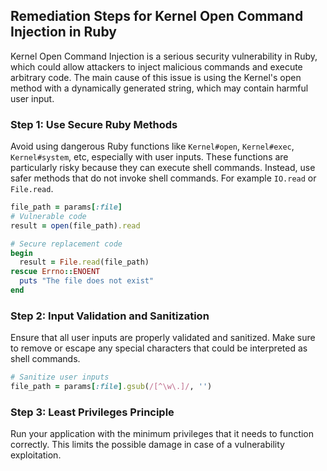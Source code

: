 

## Remediation Steps for Kernel Open Command Injection in Ruby

Kernel Open Command Injection is a serious security vulnerability in Ruby, which could allow attackers to inject malicious commands and execute arbitrary code. The main cause of this issue is using the Kernel's open method with a dynamically generated string, which may contain harmful user input.

### Step 1: Use Secure Ruby Methods
Avoid using dangerous Ruby functions like `Kernel#open`, `Kernel#exec`, `Kernel#system`, etc, especially with user inputs. These functions are particularly risky because they can execute shell commands.
Instead, use safer methods that do not invoke shell commands. For example `IO.read` or `File.read`.

```ruby
file_path = params[:file]
# Vulnerable code
result = open(file_path).read

# Secure replacement code
begin
  result = File.read(file_path)
rescue Errno::ENOENT
  puts "The file does not exist"
end
```

### Step 2: Input Validation and Sanitization
Ensure that all user inputs are properly validated and sanitized. Make sure to remove or escape any special characters that could be interpreted as shell commands.

```ruby
# Sanitize user inputs
file_path = params[:file].gsub(/[^\w\.]/, '')
```

### Step 3: Least Privileges Principle
Run your application with the minimum privileges that it needs to function correctly. This limits the possible damage in case of a vulnerability exploitation.